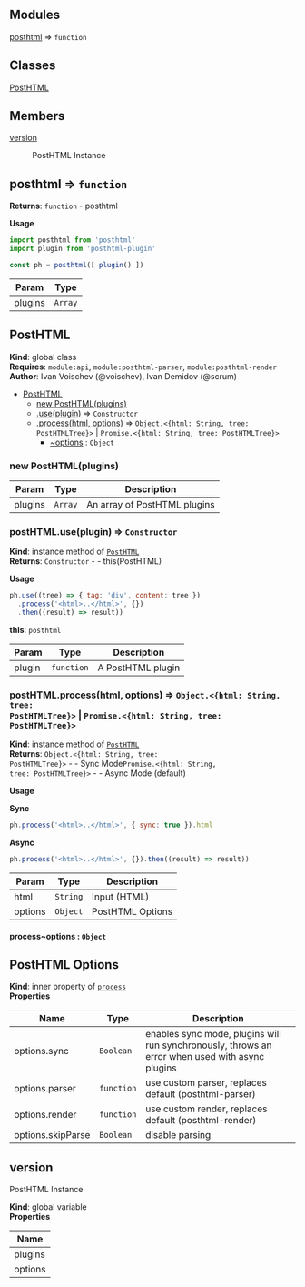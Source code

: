 ## Modules

<dl>
<dt><a href="#module_posthtml">posthtml</a> ⇒ <code>function</code></dt>
<dd></dd>
</dl>

## Classes

<dl>
<dt><a href="#PostHTML">PostHTML</a></dt>
<dd></dd>
</dl>

## Members

<dl>
<dt><a href="#version">version</a></dt>
<dd><p>PostHTML Instance</p>
</dd>
</dl>

<a name="module_posthtml"></a>

## posthtml ⇒ <code>function</code>
**Returns**: <code>function</code> - posthtml

**Usage**
```js
import posthtml from 'posthtml'
import plugin from 'posthtml-plugin'

const ph = posthtml([ plugin() ])
```  

| Param | Type |
| --- | --- |
| plugins | <code>Array</code> | 

<a name="PostHTML"></a>

## PostHTML
**Kind**: global class  
**Requires**: <code>module:api</code>, <code>module:posthtml-parser</code>, <code>module:posthtml-render</code>  
**Author**: Ivan Voischev (@voischev),
        Ivan Demidov (@scrum)  

* [PostHTML](#PostHTML)
    * [new PostHTML(plugins)](#new_PostHTML_new)
    * [.use(plugin)](#PostHTML+use) ⇒ <code>Constructor</code>
    * [.process(html, options)](#PostHTML+process) ⇒ <code>Object.&lt;{html: String, tree: PostHTMLTree}&gt;</code> \| <code>Promise.&lt;{html: String, tree: PostHTMLTree}&gt;</code>
        * [~options](#PostHTML+process..options) : <code>Object</code>

<a name="new_PostHTML_new"></a>

### new PostHTML(plugins)

| Param | Type | Description |
| --- | --- | --- |
| plugins | <code>Array</code> | An array of PostHTML plugins |

<a name="PostHTML+use"></a>

### postHTML.use(plugin) ⇒ <code>Constructor</code>
**Kind**: instance method of [<code>PostHTML</code>](#PostHTML)  
**Returns**: <code>Constructor</code> - - this(PostHTML)

**Usage**
```js
ph.use((tree) => { tag: 'div', content: tree })
  .process('<html>..</html>', {})
  .then((result) => result))
```  
**this**: <code>posthtml</code>  

| Param | Type | Description |
| --- | --- | --- |
| plugin | <code>function</code> | A PostHTML plugin |

<a name="PostHTML+process"></a>

### postHTML.process(html, options) ⇒ <code>Object.&lt;{html: String, tree: PostHTMLTree}&gt;</code> \| <code>Promise.&lt;{html: String, tree: PostHTMLTree}&gt;</code>
**Kind**: instance method of [<code>PostHTML</code>](#PostHTML)  
**Returns**: <code>Object.&lt;{html: String, tree: PostHTMLTree}&gt;</code> - - Sync Mode<code>Promise.&lt;{html: String, tree: PostHTMLTree}&gt;</code> - - Async Mode (default)

**Usage**

**Sync**
```js
ph.process('<html>..</html>', { sync: true }).html
```

**Async**
```js
ph.process('<html>..</html>', {}).then((result) => result))
```  

| Param | Type | Description |
| --- | --- | --- |
| html | <code>String</code> | Input (HTML) |
| options | <code>Object</code> | PostHTML Options |

<a name="PostHTML+process..options"></a>

#### process~options : <code>Object</code>
## PostHTML Options

**Kind**: inner property of [<code>process</code>](#PostHTML+process)  
**Properties**

| Name | Type | Description |
| --- | --- | --- |
| options.sync | <code>Boolean</code> | enables sync mode, plugins will run synchronously, throws an error when used with async plugins |
| options.parser | <code>function</code> | use custom parser, replaces default (posthtml-parser) |
| options.render | <code>function</code> | use custom render, replaces default (posthtml-render) |
| options.skipParse | <code>Boolean</code> | disable parsing |

<a name="version"></a>

## version
PostHTML Instance

**Kind**: global variable  
**Properties**

| Name |
| --- |
| plugins | 
| options | 

